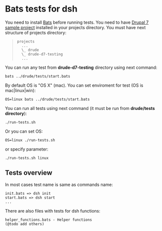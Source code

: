 # Bats tests for dsh

You need to install [Bats](https://github.com/sstephenson/bats) before running tests.
You need to have [Drupal 7 sample project](https://github.com/blinkreaction/drude-d7-testing) installed in your projects directory.
You must have next structure of projects directory:
>     projects
>       ...
>       \_ drude
>       \_ drude-d7-testing
>       ...

You can run any test from **drude-d7-testing** directory using next command:
```
bats ../drude/tests/start.bats
```

By default OS is "OS X" (mac). You can set enviroment for test (OS is mac|linux|win):
```
OS=linux bats ../drude/tests/start.bats
```

You can run all tests using next command (it must be run from **drude/tests directory**):
```
./run-tests.sh
```

Or you can set OS:
```
OS=linux ./run-tests.sh
```
or specify parameter:

```
./run-tests.sh linux
```


## Tests overview

In most cases test name is same as commands name:
```
init.bats => dsh init
start.bats => dsh start
...
```

There are also files with tests for dsh functions:
```
helper_functions.bats - Helper functions
(@todo add others)
```